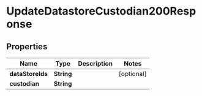 

# UpdateDatastoreCustodian200Response


## Properties

| Name | Type | Description | Notes |
|------------ | ------------- | ------------- | -------------|
|**dataStoreIds** | **String** |  |  [optional] |
|**custodian** | **String** |  |  |



